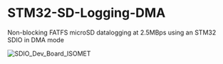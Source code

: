 # STM32-SD-Logging-DMA
Non-blocking FATFS microSD datalogging at 2.5MBps using an STM32 SDIO in DMA mode

![SDIO_Dev_Board_ISOMET](https://github.com/MathewMorrow/STM32-SD-Logging-DMA/assets/50677844/8266ebc9-88af-463e-90df-691020a96654)
